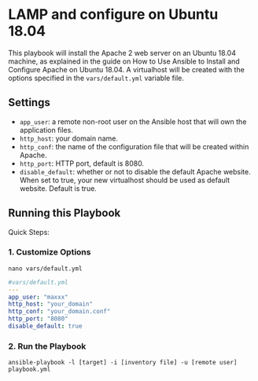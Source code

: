 # LAMP and configure on Ubuntu 18.04

This playbook will install the Apache 2 web server on an Ubuntu 18.04 machine, as explained in the guide on How to Use Ansible to Install and Configure Apache on Ubuntu 18.04. A virtualhost will be created with the options specified in the `vars/default.yml` variable file.

## Settings

- `app_user`: a remote non-root user on the Ansible host that will own the application files.
-  `http_host`: your domain name.
-  `http_conf`: the name of the configuration file that will be created within Apache.
-  `http_port`: HTTP port, default is 8080.
-  `disable_default`: whether or not to disable the default Apache website. When set to true, your new virtualhost should be used as default website. Default is true.

## Running this Playbook

 Quick Steps:
### 1. Customize Options

```shell
nano vars/default.yml
```

```yml
#vars/default.yml
---
app_user: "maxxx"
http_host: "your_domain"
http_conf: "your_domain.conf"
http_port: "8080"
disable_default: true
```

### 2. Run the Playbook

```command
ansible-playbook -l [target] -i [inventory file] -u [remote user] playbook.yml
```
